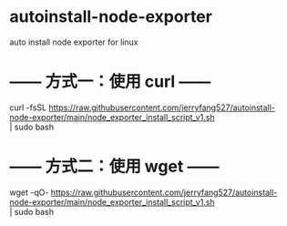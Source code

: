 # autoinstall-node-exporter
auto install node exporter for linux


# —— 方式一：使用 curl —— 
curl -fsSL https://raw.githubusercontent.com/jerryfang527/autoinstall-node-exporter/main/node_exporter_install_script_v1.sh \
  | sudo bash

# —— 方式二：使用 wget —— 
wget -qO- https://raw.githubusercontent.com/jerryfang527/autoinstall-node-exporter/main/node_exporter_install_script_v1.sh \
  | sudo bash
